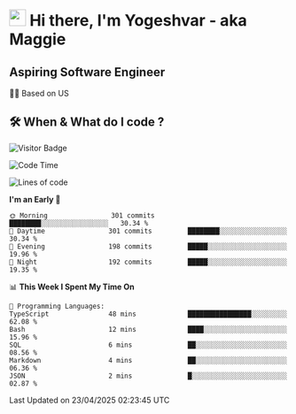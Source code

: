 <h1><img src="https://emojis.slackmojis.com/emojis/images/1531849430/4246/blob-sunglasses.gif?1531849430" width="30"/> Hi there, I'm Yogeshvar - aka Maggie</h1>

## Aspiring Software Engineer
🏂🏻  Based on US 

## 🛠 When & What do I code ?  

![Visitor Badge](https://visitor-badge.feriirawann.repl.co?username=yogeshvar&repo=yogeshvar&label=Visitors&style=plastic&color=%23457BFF&contentType=svg)

<!--START_SECTION:waka-->
![Code Time](http://img.shields.io/badge/Code%20Time-2%2C929%20hrs%201%20min-blue)

![Lines of code](https://img.shields.io/badge/From%20Hello%20World%20I%27ve%20Written-3.9%20million%20lines%20of%20code-blue)

**I'm an Early 🐤** 

```text
🌞 Morning                301 commits         ████████░░░░░░░░░░░░░░░░░   30.34 % 
🌆 Daytime                301 commits         ████████░░░░░░░░░░░░░░░░░   30.34 % 
🌃 Evening                198 commits         █████░░░░░░░░░░░░░░░░░░░░   19.96 % 
🌙 Night                  192 commits         █████░░░░░░░░░░░░░░░░░░░░   19.35 % 
```


📊 **This Week I Spent My Time On** 

```text
💬 Programming Languages: 
TypeScript               48 mins             ████████████████░░░░░░░░░   62.08 % 
Bash                     12 mins             ████░░░░░░░░░░░░░░░░░░░░░   15.96 % 
SQL                      6 mins              ██░░░░░░░░░░░░░░░░░░░░░░░   08.56 % 
Markdown                 4 mins              ██░░░░░░░░░░░░░░░░░░░░░░░   06.36 % 
JSON                     2 mins              █░░░░░░░░░░░░░░░░░░░░░░░░   02.87 % 
```


 Last Updated on 23/04/2025 02:23:45 UTC
<!--END_SECTION:waka-->
